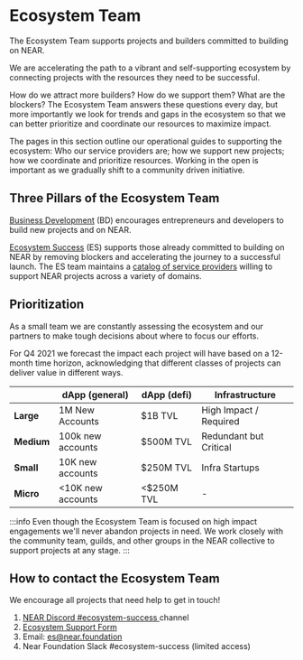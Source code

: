 # Ecosystem Team

The Ecosystem Team supports projects and builders committed to building on NEAR.&#x20;

We are accelerating the path to a vibrant and self-supporting ecosystem by connecting projects with the resources they need to be successful.

How do we attract more builders? How do we support them? What are the blockers? The Ecosystem Team answers these questions every day, but more importantly we look for trends and gaps in the ecosystem so that we can better prioritize and coordinate our resources to maximize impact.

The pages in this section outline our operational guides to supporting the ecosystem: Who our service providers are; how we support new projects; how we coordinate and prioritize resources. Working in the open is important as we gradually shift to a community driven initiative.

## Three Pillars of the Ecosystem Team

[Business Development](business-development.md) (BD) encourages entrepreneurs and developers to build new projects and on NEAR.&#x20;

[Ecosystem Success](ecosystem-success.md) (ES) supports those already committed to building on NEAR by removing blockers and accelerating the journey to a successful launch. The ES team maintains a [catalog of service providers](resources-available.md) willing to support NEAR projects across a variety of domains.

## Prioritization

As a small team we are constantly assessing the ecosystem and our partners to make tough decisions about where to focus our efforts. &#x20;

For Q4 2021 we forecast the impact each project will have based on a 12-month time horizon, acknowledging that different classes of projects can deliver value in different ways.&#x20;

|            | dApp (general)    | dApp (defi) | Infrastructure         |
| ---------- | ----------------- | ----------- | ---------------------- |
| **Large**  | 1M New Accounts   | $1B TVL     | High Impact / Required |
| **Medium** | 100k new accounts | $500M TVL   | Redundant but Critical |
| **Small**  | 10K new accounts  | $250M TVL   | Infra Startups         |
| **Micro**  | <10K new accounts | <$250M TVL  | -                      |

:::info
Even though the Ecosystem Team is focused on high impact engagements we'll never abandon projects in need. We work closely with the community team, guilds, and other groups in the NEAR collective to support projects at any stage.&#x20;
:::

## **How to contact the Ecosystem Team**

We encourage all projects that need help to get in touch!  &#x20;

1. [NEAR Discord #ecosystem-success ](https://near.chat)channel
2. [Ecosystem Support Form](https://forms.gle/Vefbf7t7EWYiFRKf6)
3. Email: es@near.foundation
4. Near Foundation Slack #ecosystem-success (limited access)

